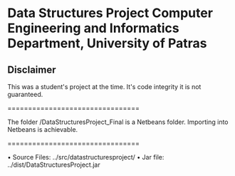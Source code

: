 Data Structures Project
Computer Engineering and Informatics Department, University of Patras
================================

Disclaimer
--------------------------
This was a student's project at the time. It's code integrity it is not guaranteed.

================================
 
The folder /DataStructuresProject_Final is a Netbeans folder. 
Importing into Netbeans is achievable.

================================

•	Source Files: ../src/datastructuresproject/
• 	Jar file: ../dist/DataStructuresProject.jar

